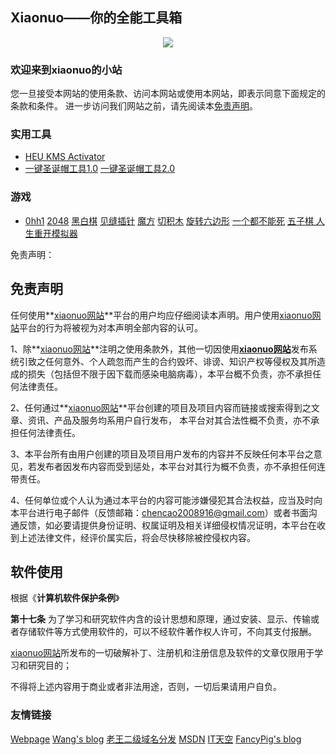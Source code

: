 ## Xiaonuo——你的全能工具箱



<p align="center">
  <img src="https://s2.loli.net/2021/12/19/s8Fu6W57IeYUrjy.gif">
</p>




###                                        欢迎来到xiaonuo的小站

您一旦接受本网站的使用条款、访问本网站或使用本网站，即表示同意下面规定的条款和条件。 进一步访问我们网站之前，请先阅读本[免责声明](https://xiaonuo2.github.io#协议内容/)。


### 实用工具

- [HEU KMS Activator](https://mp.weixin.qq.com/mp/appmsgalbum?action=getalbum&album_id=1980416095488475140)
- [一键圣诞帽工具1.0](https://xiaonuo2.github.io/Christmas-hat/Christmas-hat1.0)  [一键圣诞帽工具2.0](https://xiaonuo2.github.io/Christmas-hat/Christmas-hat2.0)


### 游戏

- [0hh1](game/0)   [2048](game/1)  [黑白棋](game/2)  [见缝插针](game/3)  [魔方](game/4)  [切积木](game/5)  [旋转六边形](game/6)  [一个都不能死](game/7)  [五子棋 ](game/8) [人生重开模拟器](https://liferestart.syaro.io/view/)

<span id="协议内容">免责声明：  

## 免责声明

任何使用**[xiaonuo网站](https://www.xiaonuo2.github.io/)**平台的用户均应仔细阅读本声明。用户使用[xiaonuo网站](https://www.xiaonuo2.github.io/)平台的行为将被视为对本声明全部内容的认可。 

1、除**[xiaonuo网站](https://www.xiaonuo2.github.io/)**注明之使用条款外，其他一切因使用[**xiaonuo网站**](https://www.xiaonuo2.github.io/)发布系统引致之任何意外、个人疏忽而产生的合约毁坏、诽谤、知识产权等侵权及其所造成的损失（包括但不限于因下载而感染电脑病毒），本平台概不负责，亦不承担任何法律责任。 

2、任何通过**[xiaonuo网站](https://www.xiaonuo2.github.io/)**平台创建的项目及项目内容而链接或搜索得到之文章、资讯、产品及服务均系用户自行发布， 本平台对其合法性概不负责，亦不承担任何法律责任。 

3、本平台所有由用户创建的项目及项目用户发布的内容并不反映任何本平台之意见，若发布者因发布内容而受到惩处，本平台对其行为概不负责，亦不承担任何连带责任。 

4、任何单位或个人认为通过本平台的内容可能涉嫌侵犯其合法权益，应当及时向本平台进行电子邮件（反馈邮箱：chencao2008916@gmail.com）或者书面沟通反馈，如必要请提供身份证明、权属证明及相关详细侵权情况证明，本平台在收到上述法律文件，经评价属实后，将会尽快移除被控侵权内容。 



## 软件使用

根据《**计算机软件保护条例**》

**第十七条** 为了学习和研究软件内含的设计思想和原理，通过安装、显示、传输或者存储软件等方式使用软件的，可以不经软件著作权人许可，不向其支付报酬。



[xiaonuo网站](https://www.xiaonuo2.github.io/)所发布的一切破解补丁、注册机和注册信息及软件的文章仅限用于学习和研究目的；

不得将上述内容用于商业或者非法用途，否则，一切后果请用户自负。

### 友情链接

[Webpage](http://webpage.iwsoft.cn/) [Wang's blog](https://iwsoft.cn) [老王二级域名分发](https://139.9.153.102) [MSDN](https://msdn.itellyou.cn) [IT天空](https://www.itsk.com) [FancyPig's blog](https://www.iculture.cc/)

